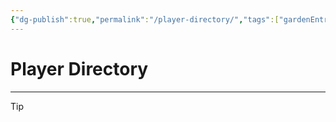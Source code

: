 ```yaml
---
{"dg-publish":true,"permalink":"/player-directory/","tags":["gardenEntry"]}
---
```



# Player Directory

---

> [!Tip] 
